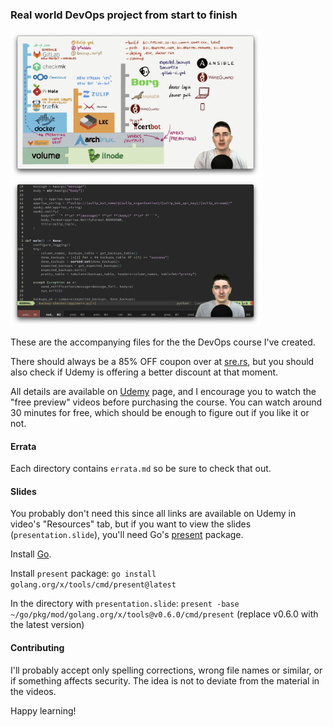 ### Real world DevOps project from start to finish

<img src="assets/img1.png" alt="do-p.com-scheme" width="400"/> <img src="assets/img2.png" alt="backup-checker-coding" width="400"/>

These are the accompanying files for the the DevOps course I've created.


There should always be a 85% OFF coupon over at [sre.rs](https://sre.rs),
but you should also check if Udemy is offering a better discount at that moment.

All details are available on [Udemy](https://www.udemy.com/course/real-world-devops-project-from-start-to-finish/?referralCode=9AC467077593D22878A2) page, and I encourage you to watch the
"free preview" videos before purchasing the course. You can watch around 30 minutes for free, which should be enough to figure out if you like it or not.

#### Errata

Each directory contains `errata.md` so be sure to check that out.

#### Slides

You probably don't need this since all links are available on Udemy in video's "Resources" tab, but if you want to view the slides (`presentation.slide`), you'll need Go's [present](https://pkg.go.dev/golang.org/x/tools/present) package.

Install [Go](https://go.dev/).

Install `present` package:
`go install golang.org/x/tools/cmd/present@latest`

In the directory with `presentation.slide`:
`present -base ~/go/pkg/mod/golang.org/x/tools@v0.6.0/cmd/present` (replace v0.6.0 with the latest version)

#### Contributing

I'll probably accept only spelling corrections, wrong file names or similar, or if something affects security. The idea is not to deviate from the material in the videos.

Happy learning!
